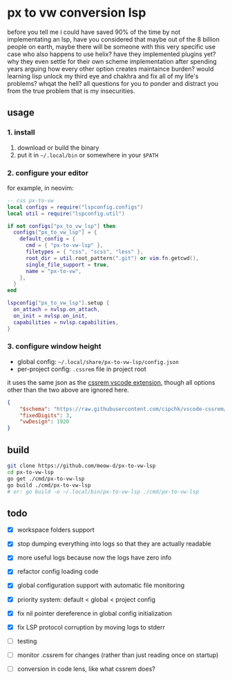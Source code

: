 # px to vw conversion lsp
before you tell me i could have saved 90% of the time by not implementating an lsp, have you considered that maybe out of the 8 billion people on earth, maybe there will be someone with this very specific use case who also happens to use helix? have they implemented plugins yet? why they even settle for their own scheme implementation after spending years arguing how every other option creates maintaince burden? would learning lisp unlock my third eye and chakhra and fix all of my life's problems? whqat the hell? all questions for you to ponder and distract you from the true problem that is my insecurities.

## usage
### 1. install
1. download or build the binary
2. put it in `~/.local/bin` or somewhere in your `$PATH`

### 2. configure your editor
for example, in neovim:

```lua
-- css px-to-vw
local configs = require("lspconfig.configs")
local util = require("lspconfig.util")

if not configs["px_to_vw_lsp"] then
  configs["px_to_vw_lsp"] = {
    default_config = {
      cmd = { "px-to-vw-lsp" },
      filetypes = { "css", "scss", "less" },
      root_dir = util.root_pattern(".git") or vim.fn.getcwd(),
      single_file_support = true,
      name = "px-to-vw",
    },
  }
end

lspconfig["px_to_vw_lsp"].setup {
  on_attach = nvlsp.on_attach,
  on_init = nvlsp.on_init,
  capabilities = nvlsp.capabilities,
}
```

### 3. configure window height
- global config: `~/.local/share/px-to-vw-lsp/config.json`
- per-project config: `.cssrem` file in project root

it uses the same json as the [cssrem vscode extension](https://marketplace.visualstudio.com/items?itemName=cipchk.cssrem), though all options other than the two above are ignored here.

```json
{
    "$schema": "https://raw.githubusercontent.com/cipchk/vscode-cssrem/master/schema.json",
    "fixedDigits": 3,
    "vwDesign": 1920
}
```

## build
```sh
git clone https://github.com/meow-d/px-to-vw-lsp
cd px-to-vw-lsp
go get ./cmd/px-to-vw-lsp
go build ./cmd/px-to-vw-lsp
# or: go build -o ~/.local/bin/px-to-vw-lsp ./cmd/px-to-vw-lsp
```

## todo
- [x] workspace folders support
- [x] stop dumping everything into logs so that they are actually readable
- [x] more useful logs because now the logs have zero info
- [x] refactor config loading code
- [x] global configuration support with automatic file monitoring
- [x] priority system: default < global < project config
- [x] fix nil pointer dereference in global config initialization
- [x] fix LSP protocol corruption by moving logs to stderr

- [ ] testing
- [ ] monitor .cssrem for changes (rather than just reading once on startup)
- [ ] conversion in code lens, like what cssrem does?
